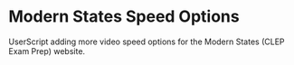 # Modern States Speed Options
UserScript adding more video speed options for the Modern States (CLEP Exam Prep) website.
